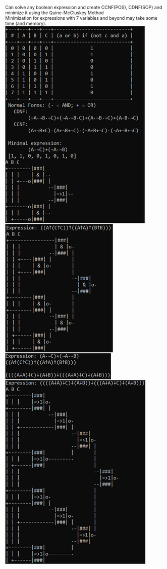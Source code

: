 Can solve any boolean expression and create CCNF(POS), CDNF(SOP) and minimize it using the Quine-McCluskey Method
<br />
Minimization for expressions with 7 variables and beyond may take some time (and memory).
![example1](https://github.com/MaxWolf-01/TruthTabler/blob/master/example1.png)
![example3](https://github.com/MaxWolf-01/TruthTabler/blob/master/example3.png)
![example2](https://github.com/MaxWolf-01/TruthTabler/blob/master/example2.png)
![example4](https://github.com/MaxWolf-01/TruthTabler/blob/master/example4.png)
